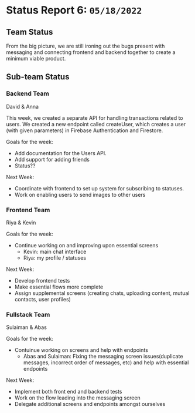 # Status Report 6: `05/18/2022`

## Team Status
From the big picture, we are still ironing out the bugs present with messaging and 
connecting frontend and backend together to create a minimum viable product.

## Sub-team Status

### Backend Team
David & Anna

This week, we created a separate API for handling transactions related to users. We created a new endpoint called createUser, which creates a user (with given parameters) in Firebase Authentication and Firestore.

Goals for the week:
- Add documentation for the Users API.
- Add support for adding friends
- Status??

Next Week:
- Coordinate with frontend to set up system for subscribing to statuses.
- Work on enabling users to send images to other users

### Frontend Team
Riya & Kevin

Goals for the week:
- Continue working on and improving upon essential screens
  - Kevin: main chat interface
  - Riya: my profile / statuses

Next Week:
- Develop frontend tests
- Make essential flows more complete
- Assign supplemental screens (creating chats, uploading content, mutual contacts, user profiles)

### Fullstack Team
Sulaiman & Abas

Goals for the week:
- Contuinue working on screens and help with endpoints
  - Abas and Sulaiman: Fixing the messaging screen issues(duplicate messages, incorrect order of messages, etc) and help with essential endpoints

Next Week:
- Implement both front end and backend tests
- Work on the flow leading into the messaging screen
- Delegate additional screens and endpoints amongst ourselves 
